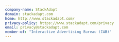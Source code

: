 ```yaml
---
company-name: StackAdapt
domain: stackadapt.com
home: http://www.stackadapt.com/
privacy-policy: https://www.stackadapt.com/privacy
email: privacy@stackadapt.com
member-of: "Interactive Advertising Bureau (IAB)"
---
```




